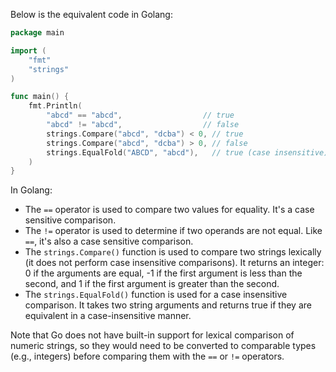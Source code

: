 Below is the equivalent code in Golang:

```go
package main

import (
	"fmt"
	"strings"
)

func main() {
	fmt.Println(
		"abcd" == "abcd",                  // true
		"abcd" != "abcd",                  // false
		strings.Compare("abcd", "dcba") < 0, // true
		strings.Compare("abcd", "dcba") > 0, // false
		strings.EqualFold("ABCD", "abcd"),   // true (case insensitive)
	)
}
```

In Golang:
- The `==` operator is used to compare two values for equality. It's a case sensitive comparison. 
- The `!=` operator is used to determine if two operands are not equal. Like `==`, it's also a case sensitive comparison.
- The `strings.Compare()` function is used to compare two strings lexically (it does not perform case insensitive comparisons). It returns an integer: 0 if the arguments are equal, -1 if the first argument is less than the second, and 1 if the first argument is greater than the second.
- The `strings.EqualFold()` function is used for a case insensitive comparison. It takes two string arguments and returns true if they are equivalent in a case-insensitive manner.

Note that Go does not have built-in support for lexical comparison of numeric strings, so they would need to be converted to comparable types (e.g., integers) before comparing them with the `==` or `!=` operators.
